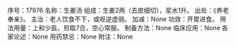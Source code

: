序号：17976
名称：生姜汤
组成：生姜2两（去皮细切），浆水1升。
出处：《养老奉亲》。
主治：老人饮食不下，或呕逆虚弱。
加减：None
功效：开胃进食。
用法用量：上和少盐，煎取7合，空心常服。
制备方法：None
临床应用：None
各家论述：None
用药禁忌：None
附注：None
